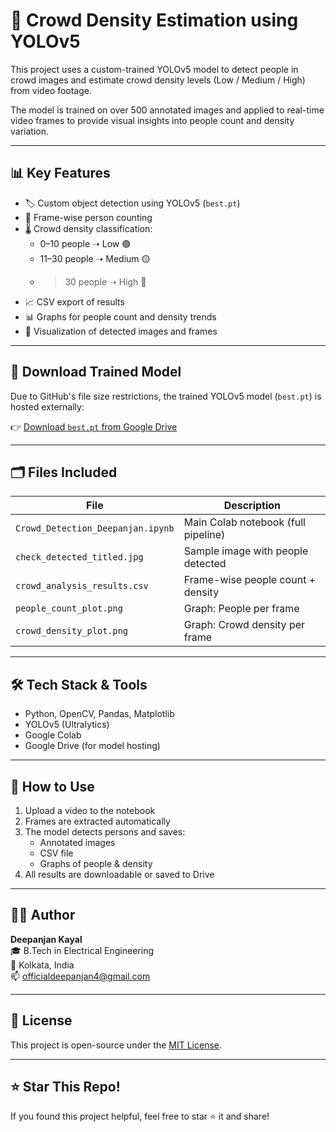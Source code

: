 # 🧠 Crowd Density Estimation using YOLOv5

This project uses a custom-trained YOLOv5 model to detect people in crowd images and estimate crowd density levels (Low / Medium / High) from video footage.

The model is trained on over 500 annotated images and applied to real-time video frames to provide visual insights into people count and density variation.

---

## 📊 Key Features

- 🏷️ Custom object detection using YOLOv5 (`best.pt`)
- 🧮 Frame-wise person counting
- 🌡️ Crowd density classification:
  - 0–10 people ➝ Low 🟢
  - 11–30 people ➝ Medium 🟡
  - >30 people ➝ High 🔴
- 📈 CSV export of results
- 📊 Graphs for people count and density trends
- 📸 Visualization of detected images and frames

---

## 🔗 Download Trained Model

Due to GitHub's file size restrictions, the trained YOLOv5 model (`best.pt`) is hosted externally:

👉 [Download `best.pt` from Google Drive](https://drive.google.com/file/d/1-1aqSgmrp5auVglkUawrKEZduDmGjyPM/view?usp=sharing)


---

## 🗂️ Files Included

| File                        | Description                           |
|-----------------------------|---------------------------------------|
| `Crowd_Detection_Deepanjan.ipynb` | Main Colab notebook (full pipeline)   |
| `check_detected_titled.jpg`       | Sample image with people detected     |
| `crowd_analysis_results.csv`      | Frame-wise people count + density     |
| `people_count_plot.png`           | Graph: People per frame               |
| `crowd_density_plot.png`         | Graph: Crowd density per frame        |

---

## 🛠 Tech Stack & Tools

- Python, OpenCV, Pandas, Matplotlib  
- YOLOv5 (Ultralytics)  
- Google Colab  
- Google Drive (for model hosting)

---

## 🧾 How to Use

1. Upload a video to the notebook
2. Frames are extracted automatically
3. The model detects persons and saves:
   - Annotated images
   - CSV file
   - Graphs of people & density
4. All results are downloadable or saved to Drive

---

## 🙋‍♂️ Author

**Deepanjan Kayal**  
🎓 B.Tech in Electrical Engineering  
📍 Kolkata, India  
📫 [officialdeepanjan4@gmail.com](mailto:officialdeepanjan4@gmail.com)

---

## 📎 License

This project is open-source under the [MIT License](LICENSE).

---

## ⭐ Star This Repo!

If you found this project helpful, feel free to star ⭐ it and share!
